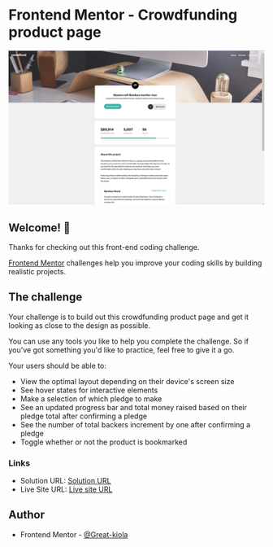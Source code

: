 # Frontend Mentor - Crowdfunding product page

<img src="./images/Completed project.png" alt="Completed Project">

## Welcome! 👋

Thanks for checking out this front-end coding challenge.

[Frontend Mentor](https://www.frontendmentor.io) challenges help you improve your coding skills by building realistic projects.

## The challenge

Your challenge is to build out this crowdfunding product page and get it looking as close to the design as possible.

You can use any tools you like to help you complete the challenge. So if you've got something you'd like to practice, feel free to give it a go.

Your users should be able to:

- View the optimal layout depending on their device's screen size
- See hover states for interactive elements
- Make a selection of which pledge to make
- See an updated progress bar and total money raised based on their pledge total after confirming a pledge
- See the number of total backers increment by one after confirming a pledge
- Toggle whether or not the product is bookmarked

### Links

- Solution URL: [Solution URL](https://github.com/Great-kiola/Crowdfunding-page-fem)
- Live Site URL: [Live site URL](https://your-live-site-url.com)

## Author

- Frontend Mentor - [@Great-kiola](https://www.frontendmentor.io/profile/Great-kiola)